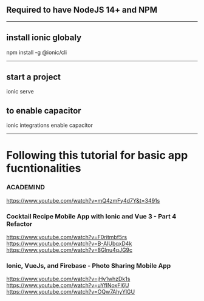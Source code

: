 ## Required to have NodeJS 14+ and NPM
-----
## install ionic globaly
npm install -g @ionic/cli

---- 
## start a project
ionic serve

## to enable capacitor
ionic integrations enable capacitor

----
# Following this tutorial for basic app fucntionalities

### ACADEMIND
https://www.youtube.com/watch?v=mQ4zmFy4d7Y&t=3491s

### Cocktail Recipe Mobile App with Ionic and Vue 3 - Part 4 Refactor
https://www.youtube.com/watch?v=F0ritmbf5rs
https://www.youtube.com/watch?v=B-AIUbqxD4k
https://www.youtube.com/watch?v=8Glnu4qJG9c

### Ionic, VueJs, and Firebase - Photo Sharing Mobile App
https://www.youtube.com/watch?v=jHy1whzDk1s
https://www.youtube.com/watch?v=uYfINoxFl6U
https://www.youtube.com/watch?v=OQw7AhyYlGU